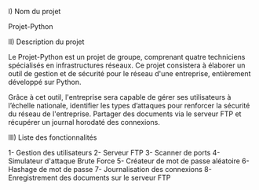 I) Nom du projet

Projet-Python

II) Description du projet

Le Projet-Python est un projet de groupe, comprenant quatre techniciens spécialisés en infrastructures réseaux.
Ce projet consistera à élaborer un outil de gestion et de sécurité pour le réseau d'une entreprise, entièrement développé sur Python.

Grâce à cet outil, l'entreprise sera capable de gérer ses utilisateurs à l’échelle nationale,
identifier les types d’attaques pour renforcer la sécurité du réseau de l'entreprise.
Partager des documents via le serveur FTP et récupérer un journal horodaté des connexions.


III) Liste des fonctionnalités

1- Gestion des utilisateurs
2- Serveur FTP
3- Scanner de ports 
4- Simulateur d'attaque Brute Force
5- Créateur de mot de passe aléatoire
6- Hashage de mot de passe
7- Journalisation des connexions
8- Enregistrement des documents sur le serveur FTP
